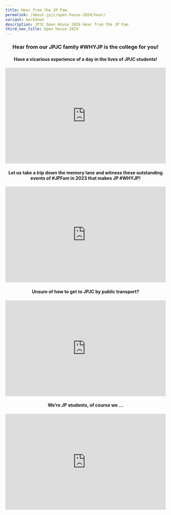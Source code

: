 ```yaml
---
title: Hear from the JP Fam
permalink: /about-jpjc/open-house-2024/hear/
variant: markdown
description: JPJC Open House 2024 Hear from the JP Fam
third_nav_title: Open House 2024
---
```

<div align="justify">

<h3><center>Hear from our JPJC family #WHYJP is the college for you!</center></h3>
	
	
<h4><center>Have a vicarious experience of a day in the lives of JPJC students!</center></h4>
<iframe allowfullscreen="" allow="accelerometer; autoplay; clipboard-write; encrypted-media; gyroscope; picture-in-picture; web-share" frameborder="0" title="YouTube video player" src="https://www.youtube.com/embed/z9U1hcVUypE?si=K0SL3hKwJtNP8QcY" width="100%" height="300"></iframe>	
	
	
<h4><center>Let us take a trip down the memory lane and witness these outstanding events of #JPFam in 2023 that makes JP #WHYJP!	</center></h4>
<iframe allowfullscreen="" allow="accelerometer; autoplay; clipboard-write; encrypted-media; gyroscope; picture-in-picture; web-share" frameborder="0" title="A trip down the memory lane - #JPFam in 2023" src="https://www.youtube.com/embed/AX3YRUVcV7c" height="300" width="100%"></iframe>
	
<h4><center>Unsure of how to get to JPJC by public transport?	</center></h4>
<iframe allowfullscreen="" allow="accelerometer; autoplay; clipboard-write; encrypted-media; gyroscope; picture-in-picture; web-share" frameborder="0" title="Unsure of how to get to JPJC by public transport?" src="https://www.youtube.com/embed/7BD8HZvQVBg" height="300" width="100%"></iframe>
	
<h4><center>We’re JP students, of course we …</center></h4>
<iframe allowfullscreen="" allow="accelerometer; autoplay; clipboard-write; encrypted-media; gyroscope; picture-in-picture; web-share" frameborder="0" title="We're JP students, of course we..." src="https://www.youtube.com/embed/EWFOsYysDQk" height="300" width="100%"></iframe>	
	
</div>